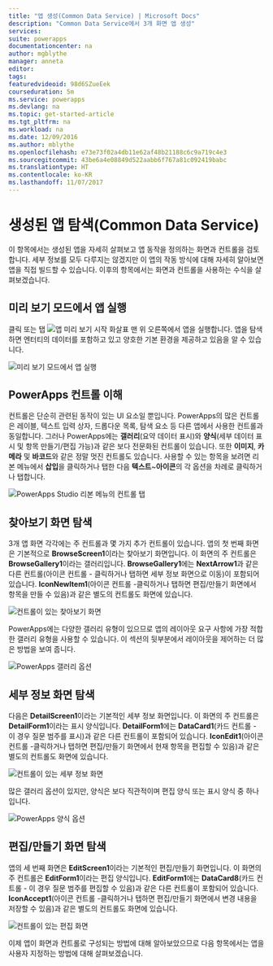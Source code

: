 ```yaml
---
title: "앱 생성(Common Data Service) | Microsoft Docs"
description: "Common Data Service에서 3개 화면 앱 생성"
services: 
suite: powerapps
documentationcenter: na
author: mgblythe
manager: anneta
editor: 
tags: 
featuredvideoid: 98d6SZueEek
courseduration: 5m
ms.service: powerapps
ms.devlang: na
ms.topic: get-started-article
ms.tgt_pltfrm: na
ms.workload: na
ms.date: 12/09/2016
ms.author: mblythe
ms.openlocfilehash: e73e73f02a4db11e62af48b21188c6c9a719c4e3
ms.sourcegitcommit: 43be6a4e08849d522aabb6f767a81c092419babc
ms.translationtype: HT
ms.contentlocale: ko-KR
ms.lasthandoff: 11/07/2017
---
```

# <a name="explore-the-generated-app-common-data-service"></a>생성된 앱 탐색(Common Data Service)
이 항목에서는 생성된 앱을 자세히 살펴보고 앱 동작을 정의하는 화면과 컨트롤을 검토합니다. 세부 정보를 모두 다루지는 않겠지만 이 앱의 작동 방식에 대해 자세히 알아보면 앱을 직접 빌드할 수 있습니다. 이후의 항목에서는 화면과 컨트롤을 사용하는 수식을 살펴보겠습니다.

## <a name="run-the-app-in-preview-mode"></a>미리 보기 모드에서 앱 실행
클릭 또는 탭 ![앱 미리 보기 시작 화살표](./media/learning-case-app-explore-controls/f5-arrow-sm.png) 맨 위 오른쪽에서 앱을 실행합니다. 앱을 탐색하면 엔터티의 데이터를 포함하고 있고 양호한 기본 환경을 제공하고 있음을 알 수 있습니다.

![미리 보기 모드에서 앱 실행](./media/learning-case-app-explore-controls/run-app.png)

## <a name="understanding-controls-in-powerapps"></a>PowerApps 컨트롤 이해
컨트롤은 단순히 관련된 동작이 있는 UI 요소일 뿐입니다. PowerApps의 많은 컨트롤은 레이블, 텍스트 입력 상자, 드롭다운 목록, 탐색 요소 등 다른 앱에서 사용한 컨트롤과 동일합니다. 그러나 PowerApps에는 **갤러리**(요약 데이터 표시)와 **양식**(세부 데이터 표시 및 항목 만들기/편집 가능)과 같은 보다 전문화된 컨트롤이 있습니다. 또한 **이미지**, **카메라** 및 **바코드**와 같은 정말 멋진 컨트롤도 있습니다. 사용할 수 있는 항목을 보려면 리본 메뉴에서 **삽입**을 클릭하거나 탭한 다음 **텍스트**~**아이콘**의 각 옵션을 차례로 클릭하거나 탭합니다.

![PowerApps Studio 리본 메뉴의 컨트롤 탭](./media/learning-case-app-explore-controls/ribbon-controls.png)

## <a name="explore-the-browse-screen"></a>찾아보기 화면 탐색
3개 앱 화면 각각에는 주 컨트롤과 몇 가지 추가 컨트롤이 있습니다. 앱의 첫 번째 화면은 기본적으로 **BrowseScreen1**이라는 찾아보기 화면입니다. 이 화면의 주 컨트롤은 **BrowseGallery1**이라는 갤러리입니다. **BrowseGallery1**에는 **NextArrow1**과 같은 다른 컨트롤(아이콘 컨트롤 - 클릭하거나 탭하면 세부 정보 화면으로 이동)이 포함되어 있습니다. **IconNewItem1**(아이콘 컨트롤 -클릭하거나 탭하면 편집/만들기 화면에서 항목을 만들 수 있음)과 같은 별도의 컨트롤도 화면에 있습니다.

![컨트롤이 있는 찾아보기 화면](./media/learning-case-app-explore-controls/browse-screen.png)

PowerApps에는 다양한 갤러리 유형이 있으므로 앱의 레이아웃 요구 사항에 가장 적합한 갤러리 유형을 사용할 수 있습니다. 이 섹션의 뒷부분에서 레이아웃을 제어하는 더 많은 방법을 보여 줍니다.

![PowerApps 갤러리 옵션](./media/learning-case-app-explore-controls/insert-gallery.png)

## <a name="explore-the-details-screen"></a>세부 정보 화면 탐색
다음은 **DetailScreen1**이라는 기본적인 세부 정보 화면입니다. 이 화면의 주 컨트롤은 **DetailForm1**이라는 표시 양식입니다. **DetailForm1**에는 **DataCard1**(카드 컨트롤 - 이 경우 질문 범주를 표시)과 같은 다른 컨트롤이 포함되어 있습니다. **IconEdit1**(아이콘 컨트롤 -클릭하거나 탭하면 편집/만들기 화면에서 현재 항목을 편집할 수 있음)과 같은 별도의 컨트롤도 화면에 있습니다.

![컨트롤이 있는 세부 정보 화면](./media/learning-case-app-explore-controls/details-screen.png)

많은 갤러리 옵션이 있지만, 양식은 보다 직관적이며 편집 양식 또는 표시 양식 중 하나입니다.

![PowerApps 양식 옵션](./media/learning-case-app-explore-controls/forms.png)

## <a name="explore-the-editcreate-screen"></a>편집/만들기 화면 탐색
앱의 세 번째 화면은 **EditScreen1**이라는 기본적인 편집/만들기 화면입니다. 이 화면의 주 컨트롤은 **EditForm1**이라는 편집 양식입니다. **EditForm1**에는 **DataCard8**(카드 컨트롤 - 이 경우 질문 범주를 편집할 수 있음)과 같은 다른 컨트롤이 포함되어 있습니다. **IconAccept1**(아이콘 컨트롤 -클릭하거나 탭하면 편집/만들기 화면에서 변경 내용을 저장할 수 있음)과 같은 별도의 컨트롤도 화면에 있습니다.

![컨트롤이 있는 편집 화면](./media/learning-case-app-explore-controls/edit-screen.png)

이제 앱이 화면과 컨트롤로 구성되는 방법에 대해 알아보았으므로 다음 항목에서는 앱을 사용자 지정하는 방법에 대해 살펴보겠습니다.

